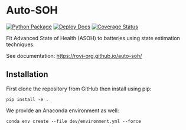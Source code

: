 # Auto-SOH

[![Python Package](https://github.com/ROVI-org/auto-soh/actions/workflows/python-package.yml/badge.svg)](https://github.com/ROVI-org/auto-soh/actions/workflows/python-package.yml)
[![Deploy Docs](https://github.com/ROVI-org/auto-soh/actions/workflows/gh-pages.yml/badge.svg?branch=main)](https://rovi-org.github.io/auto-soh/)
[![Coverage Status](https://coveralls.io/repos/github/ROVI-org/auto-soh/badge.svg?branch=main&kill_cache=1)](https://coveralls.io/github/ROVI-org/auto-soh?branch=main)

Fit Advanced State of Health (ASOH) to batteries using state estimation techniques. 

See documentation: https://rovi-org.github.io/auto-soh/

## Installation

First clone the repository from GitHub then install using pip:

```commandline
pip install -e .
```

We provide an Anaconda environment as well:

```commandline
conda env create --file dev/environment.yml --force
```
